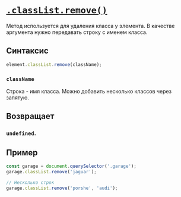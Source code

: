 # [`.classList.remove()`](../index.md)

Метод используется для удаления класса у элемента. В качестве аргумента нужно передавать строку с именем класса.

## Синтаксис

```js
element.classList.remove(className);
```

### `className`

Строка - имя класса. Можно добавить несколько классов через запятую.

## Возвращает

### `undefined`.

## Пример

```js
const garage = document.querySelector('.garage');
garage.classList.remove('jaguar');

// Несколько строк
garage.classList.remove('porshe', 'audi');
```
